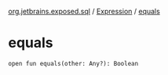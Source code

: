 [org.jetbrains.exposed.sql](../index.md) / [Expression](index.md) / [equals](.)

# equals

`open fun equals(other: Any?): Boolean`